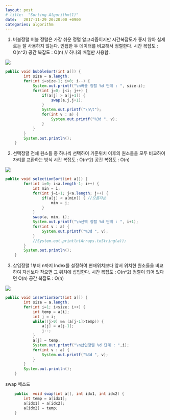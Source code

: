 ```yaml
---
layout: post
# title:  "Sorting Algorithm(1)"
date:   2017-11-29 20:20:00 +0900
categories: algorithm
---
```


1. 버블정렬
버블 정렬은 가장 쉬운 정렬 알고리즘이지만 시간복잡도가 좋지 않아 실제로는 잘 사용하지 않는다.
인접한 두 데이터를 비교해서 정렬한다.
시간 복잡도 : O(n^2)
공간 복잡도 : O(n) // 하나의 배열만 사용함.

![](quarl894.github.io/assets/images/bubble.gif)


```java
public void bubbleSort(int a[]) {
        int size = a.length;
        for(int i=size-1; i>0; i--) {
            System.out.printf("\n버블 정렬 %d 단계 : ", size-i);
            for(int j=0; j<i; j++) {
                if(a[j] > a[j+1]) {
                    swap(a,j,j+1);
                }
                System.out.printf("\n\t");
                for(int v : a) {
                    System.out.printf("%3d ", v);
                }
            }
        }
        System.out.println();
    }
```

2. 선택정렬
전체 원소들 중 하나씩 선택하여 기준위치 이후의 원소들을 모두 비교하여 자리를 교환하는 방식
시간 복잡도 : O(n^2)
공간 복잡도 : O(n)

![](quarl894.github.io/assets/images/select.gif)

```java
public void selectionSort(int a[]) {
        for(int i=0; i<a.length-1; i++) {
            int min = i;
            for(int j=i+1; j<a.length; j++) {
                if(a[j] < a[min]) { //오름차순
                    min = j;
                }
            }
            swap(a, min, i);
            System.out.printf("\n선택 정렬 %d 단계 : ", i+1);
            for(int v : a) {
                System.out.printf("%3d ", v);
            }
            //System.out.println(Arrays.toString(a));
        }
        System.out.println();
    }
```

3. 삽입정렬
1부터 n까지 Index를 설정하여 현재위치보다 앞서 위치한 원소들을 비교하여 자신보다 작으면 그 위치에 삽입한다.
시간 복잡도 : O(n^2) 정렬이 되어 있다면 O(n)
공간 복잡도 : O(n)

![](quarl894.github.io/assets/images/insert.gif)

```java
public void insertionSort(int a[]) {
        int size = a.length;
        for(int i=1; i<size; i++) {
            int temp = a[i];
            int j = i;
            while((j>0) && (a[j-1]>temp)) {
                a[j] = a[j-1];
                j--;
            }
            a[j] = temp;
            System.out.printf("\n삽입정렬 %d 단계 : ",i);
            for(int v : a) {
                System.out.printf("%3d ", v);
            }
        }
        System.out.println();
    }
```
swap 메소드
```java
    public  void swap(int a[], int idx1, int idx2) {
        int temp = a[idx1];
        a[idx1] = a[idx2];
        a[idx2] = temp;
    }
```

[jekyll-gh]:   https://github.com/quarl894
